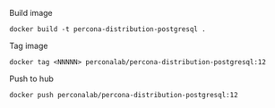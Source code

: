 
Build image

  `docker build -t percona-distribution-postgresql .`

Tag image
  
  `docker tag <NNNNN> perconalab/percona-distribution-postgresql:12`

Push to hub

  `docker push perconalab/percona-distribution-postgresql:12`
